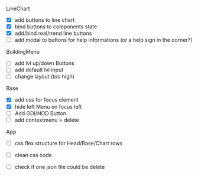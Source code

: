 




LineChart
- [x] add buttons to line chart
- [x] bind buttons to components state
- [x] add/bind real/trend line buttons
- [ ] add modal to buttons for help informations (or a help sign in the corner?)

BuildingMenu
- [ ] add lvl up/down Buttons
- [ ] add default lvl input
- [ ] change layout (too high)

Base
- [x] add css for focus element
- [x] hide left Menu on focus left
- [ ] Add GDI/NOD Button
- [ ] add contextmenu = delete

App
- [ ] css flex structure for Head/Base/Chart rows
- [ ] clean css code
- [ ] check if one json file could be delete

